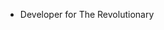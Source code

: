 - Developer for The Revolutionary 

<!---
Ice-Resident/Ice-Resident is a ✨ special ✨ repository because its `README.md` (this file) appears on your GitHub profile.
You can click the Preview link to take a look at your changes.
--->
